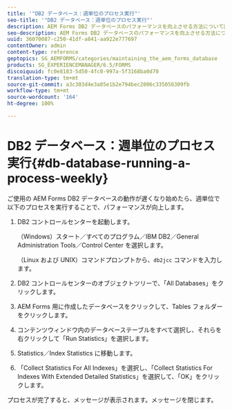 ```yaml
---
title: '"DB2 データベース：週単位のプロセス実行"'
seo-title: '"DB2 データベース：週単位のプロセス実行"'
description: AEM Forms DB2 データベースのパフォーマンスを向上させる方法について説明します。
seo-description: AEM Forms DB2 データベースのパフォーマンスを向上させる方法について説明します。
uuid: 36070087-c250-41df-a841-aa922e777697
contentOwner: admin
content-type: reference
geptopics: SG_AEMFORMS/categories/maintaining_the_aem_forms_database
products: SG_EXPERIENCEMANAGER/6.5/FORMS
discoiquuid: fc0e8183-5d50-4fc0-997a-5f3168ba0d70
translation-type: tm+mt
source-git-commit: a3c303d4e3a85e1b2e794bec2006c335056309fb
workflow-type: tm+mt
source-wordcount: '164'
ht-degree: 100%

---
```



# DB2 データベース：週単位のプロセス実行{#db-database-running-a-process-weekly}

ご使用の AEM Forms DB2 データベースの動作が遅くなり始めたら、週単位で以下のプロセスを実行することで、パフォーマンスが向上します。

1. DB2 コントロールセンターを起動します。

   （Windows）スタート／すべてのプログラム／IBM DB2／General Administration Tools／Control Center を選択します。

   （Linux および UNIX）コマンドプロンプトから、`db2jcc` コマンドを入力します。

1. DB2 コントロールセンターのオブジェクトツリーで、「All Databases」をクリックします。
1. AEM Forms 用に作成したデータベースをクリックして、Tables フォルダーをクリックします。
1. コンテンツウィンドウ内のデータベーステーブルをすべて選択し、それらを右クリックして「Run Statistics」を選択します。
1. Statistics／Index Statistics に移動します。
1. 「Collect Statistics For All Indexes」を選択し、「Collect Statistics For Indexes With Extended Detailed Statistics」を選択して、「OK」をクリックします。

プロセスが完了すると、メッセージが表示されます。メッセージを閉じます。
